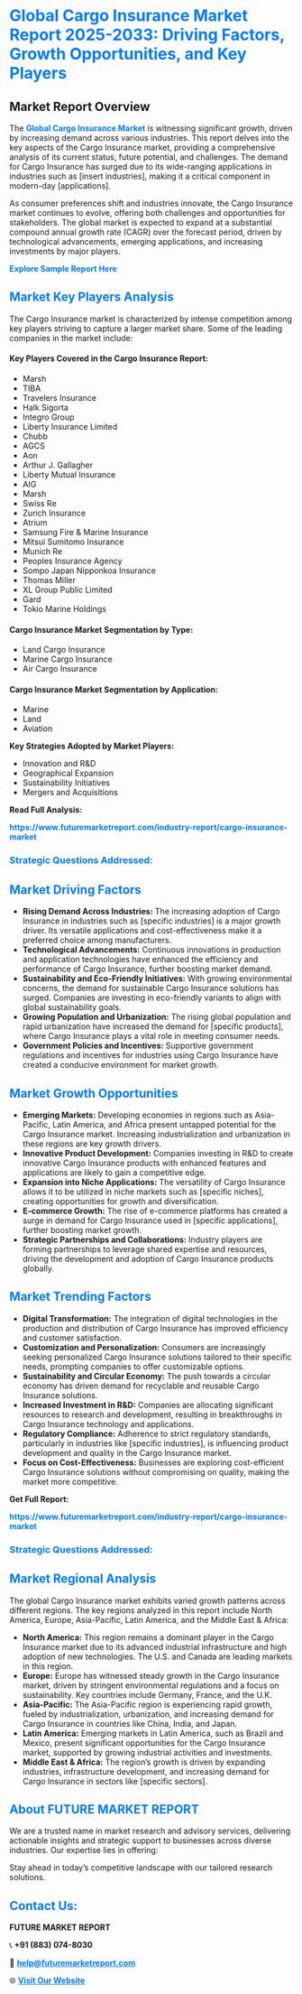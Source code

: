 <h1 style="color: #007BFF;">Global Cargo Insurance Market Report 2025-2033: Driving Factors, Growth Opportunities, and Key Players</h1>

<section id="overview">
<h2>Market Report Overview</h2>
<p>The <a href="https://www.futuremarketreport.com/industry-report/cargo-insurance-market" style="color: #007BFF; text-decoration: none;"><strong>Global Cargo Insurance Market</strong></a> is witnessing significant growth, driven by increasing demand across various industries. This report delves into the key aspects of the Cargo Insurance market, providing a comprehensive analysis of its current status, future potential, and challenges. The demand for Cargo Insurance has surged due to its wide-ranging applications in industries such as [insert industries], making it a critical component in modern-day [applications].</p>
<p>As consumer preferences shift and industries innovate, the Cargo Insurance market continues to evolve, offering both challenges and opportunities for stakeholders. The global market is expected to expand at a substantial compound annual growth rate (CAGR) over the forecast period, driven by technological advancements, emerging applications, and increasing investments by major players.</p>
</section>

<section id="overview">
<p><a href="https://www.futuremarketreport.com/request-sample/reportId=60322" style="color: #007BFF; text-decoration: none;"><strong>Explore Sample Report Here</strong></a></p>
</section>

<section id="key-players">
<h2 style="color: #007BFF;">Market Key Players Analysis</h2>
<p>The Cargo Insurance market is characterized by intense competition among key players striving to capture a larger market share. Some of the leading companies in the market include:</p>
<h4>Key Players Covered in the Cargo Insurance Report:</h4>
<ul><li>Marsh</li><li>TIBA</li><li>Travelers Insurance</li><li>Halk Sigorta</li><li>Integro Group</li><li>Liberty Insurance Limited</li><li>Chubb</li><li>AGCS</li><li>Aon</li><li>Arthur J. Gallagher</li><li>Liberty Mutual Insurance</li><li>AIG</li><li>Marsh</li><li>Swiss Re</li><li>Zurich Insurance</li><li>Atrium</li><li>Samsung Fire &amp; Marine Insurance</li><li>Mitsui Sumitomo Insurance</li><li>Munich Re</li><li>Peoples Insurance Agency</li><li>Sompo Japan Nipponkoa Insurance</li><li>Thomas Miller</li><li>XL Group Public Limited</li><li>Gard</li><li>Tokio Marine Holdings</li></ul>
<h4>Cargo Insurance Market Segmentation by Type:</h4>
<ul><li>Land Cargo Insurance</li><li>Marine Cargo Insurance</li><li>Air Cargo Insurance</li></ul>

<h4>Cargo Insurance Market Segmentation by Application:</h4>
<ul><li>Marine</li><li>Land</li><li>Aviation</li></ul>
<p><strong>Key Strategies Adopted by Market Players:</strong></p>
<ul>
<li>Innovation and R&D</li>
<li>Geographical Expansion</li>
<li>Sustainability Initiatives</li>
<li>Mergers and Acquisitions</li>
</ul>
</section>

<section>
<p><strong>Read Full Analysis: </strong></p><a href="https://www.futuremarketreport.com/industry-report/cargo-insurance-market" style="color: #007BFF; text-decoration: none;"><strong>https://www.futuremarketreport.com/industry-report/cargo-insurance-market</strong></a>
<h3 style="color: #007BFF;">Strategic Questions Addressed:</h3>
</section>

<section id="driving-factors">
<h2 style="color: #007BFF;">Market Driving Factors</h2>
<ul>
<li><strong>Rising Demand Across Industries:</strong> The increasing adoption of Cargo Insurance in industries such as [specific industries] is a major growth driver. Its versatile applications and cost-effectiveness make it a preferred choice among manufacturers.</li>
<li><strong>Technological Advancements:</strong> Continuous innovations in production and application technologies have enhanced the efficiency and performance of Cargo Insurance, further boosting market demand.</li>
<li><strong>Sustainability and Eco-Friendly Initiatives:</strong> With growing environmental concerns, the demand for sustainable Cargo Insurance solutions has surged. Companies are investing in eco-friendly variants to align with global sustainability goals.</li>
<li><strong>Growing Population and Urbanization:</strong> The rising global population and rapid urbanization have increased the demand for [specific products], where Cargo Insurance plays a vital role in meeting consumer needs.</li>
<li><strong>Government Policies and Incentives:</strong> Supportive government regulations and incentives for industries using Cargo Insurance have created a conducive environment for market growth.</li>
</ul>
</section>

<section id="growth-opportunities">
<h2 style="color: #007BFF;">Market Growth Opportunities</h2>
<ul>
<li><strong>Emerging Markets:</strong> Developing economies in regions such as Asia-Pacific, Latin America, and Africa present untapped potential for the Cargo Insurance market. Increasing industrialization and urbanization in these regions are key growth drivers.</li>
<li><strong>Innovative Product Development:</strong> Companies investing in R&D to create innovative Cargo Insurance products with enhanced features and applications are likely to gain a competitive edge.</li>
<li><strong>Expansion into Niche Applications:</strong> The versatility of Cargo Insurance allows it to be utilized in niche markets such as [specific niches], creating opportunities for growth and diversification.</li>
<li><strong>E-commerce Growth:</strong> The rise of e-commerce platforms has created a surge in demand for Cargo Insurance used in [specific applications], further boosting market growth.</li>
<li><strong>Strategic Partnerships and Collaborations:</strong> Industry players are forming partnerships to leverage shared expertise and resources, driving the development and adoption of Cargo Insurance products globally.</li>
</ul>
</section>

<section id="trending-factors">
<h2 style="color: #007BFF;">Market Trending Factors</h2>
<ul>
<li><strong>Digital Transformation:</strong> The integration of digital technologies in the production and distribution of Cargo Insurance has improved efficiency and customer satisfaction.</li>
<li><strong>Customization and Personalization:</strong> Consumers are increasingly seeking personalized Cargo Insurance solutions tailored to their specific needs, prompting companies to offer customizable options.</li>
<li><strong>Sustainability and Circular Economy:</strong> The push towards a circular economy has driven demand for recyclable and reusable Cargo Insurance solutions.</li>
<li><strong>Increased Investment in R&D:</strong> Companies are allocating significant resources to research and development, resulting in breakthroughs in Cargo Insurance technology and applications.</li>
<li><strong>Regulatory Compliance:</strong> Adherence to strict regulatory standards, particularly in industries like [specific industries], is influencing product development and quality in the Cargo Insurance market.</li>
<li><strong>Focus on Cost-Effectiveness:</strong> Businesses are exploring cost-efficient Cargo Insurance solutions without compromising on quality, making the market more competitive.</li>
</ul>
</section>

<section>
<p><strong>Get Full Report: </strong></p><a href="https://www.futuremarketreport.com/industry-report/cargo-insurance-market" style="color: #007BFF; text-decoration: none;"><strong>https://www.futuremarketreport.com/industry-report/cargo-insurance-market</strong></a>
<h3 style="color: #007BFF;">Strategic Questions Addressed:</h3>
</section>


<section id="regional-analysis">
<h2 style="color: #007BFF;">Market Regional Analysis</h2>
<p>The global Cargo Insurance market exhibits varied growth patterns across different regions. The key regions analyzed in this report include North America, Europe, Asia-Pacific, Latin America, and the Middle East & Africa:</p>
<ul>
<li><strong>North America:</strong> This region remains a dominant player in the Cargo Insurance market due to its advanced industrial infrastructure and high adoption of new technologies. The U.S. and Canada are leading markets in this region.</li>
<li><strong>Europe:</strong> Europe has witnessed steady growth in the Cargo Insurance market, driven by stringent environmental regulations and a focus on sustainability. Key countries include Germany, France, and the U.K.</li>
<li><strong>Asia-Pacific:</strong> The Asia-Pacific region is experiencing rapid growth, fueled by industrialization, urbanization, and increasing demand for Cargo Insurance in countries like China, India, and Japan.</li>
<li><strong>Latin America:</strong> Emerging markets in Latin America, such as Brazil and Mexico, present significant opportunities for the Cargo Insurance market, supported by growing industrial activities and investments.</li>
<li><strong>Middle East & Africa:</strong> The region’s growth is driven by expanding industries, infrastructure development, and increasing demand for Cargo Insurance in sectors like [specific sectors].</li>
</ul>
</section>

<footer>
<h2 style="color: #007BFF;">About FUTURE MARKET REPORT</h2>
<p>We are a trusted name in market research and advisory services, delivering actionable insights and strategic support to businesses across diverse industries. Our expertise lies in offering:</p>

<p>Stay ahead in today’s competitive landscape with our tailored research solutions.</p>

<h2 style="color: #007BFF;">Contact Us:</h2>
<p><strong>FUTURE MARKET REPORT</strong></p>
<p>📞 <strong>+91 (883) 074-8030</strong></p>
<p>📧 <strong><a href="mailto:help@futuremarketreport.com" style="color: #007BFF;">help@futuremarketreport.com</a></strong></p>
<p>🌐 <strong><a href="https://www.futuremarketreport.com/" style="color: #007BFF;">Visit Our Website</a></strong></p>
</footer>